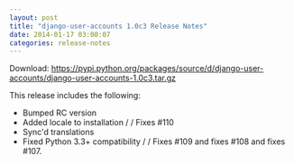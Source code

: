 ```yaml
---
layout: post
title: "django-user-accounts 1.0c3 Release Notes"
date: 2014-01-17 03:00:07
categories: release-notes
---
```


Download: <https://pypi.python.org/packages/source/d/django-user-accounts/django-user-accounts-1.0c3.tar.gz>

This release includes the following:

* Bumped RC version
* Added locale to installation /  / Fixes #110
* Sync'd translations
* Fixed Python 3.3+ compatibility /  / Fixes #109 and fixes #108 and fixes #107.
